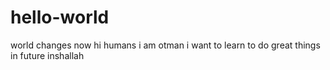 # hello-world
world changes now
hi humans
i am otman i want to learn to do great things in future inshallah
